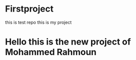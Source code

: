 # Firstproject
this is test repo
this is my project
<h1> Hello this is the new project of Mohammed Rahmoun </h1>
